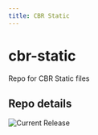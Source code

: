 ```yaml
---
title: CBR Static
---
```


# cbr-static
Repo for CBR Static files 


## Repo details

![Current Release](https://img.shields.io/badge/release-v0.6.2-blue)

